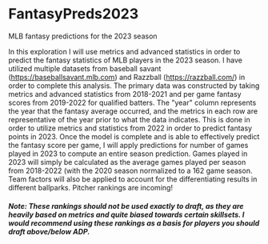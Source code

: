 # FantasyPreds2023
MLB fantasy predictions for the 2023 season

In this exploration I will use metrics and advanced statistics in order to predict the fantasy statistics of MLB players in the 2023 season. I have utilized multiple datasets from baseball savant (https://baseballsavant.mlb.com) and Razzball (https://razzball.com/) in order to complete this analysis. The primary data was constructed by taking metrics and advanced statistics from 2018-2021 and per game fantasy scores from 2019-2022 for qualified batters. The "year" column represents the year that the fantasy average occurred, and the metrics in each row are representative of the year prior to what the data indicates. This is done in order to utilize metrics and statistics from 2022 in order to predict fantasy points in 2023. Once the model is complete and is able to effectively predict the fantasy score per game, I will apply predictions for number of games played in 2023 to compute an entire season prediction. Games played in 2023 will simply be calculated as the average games played per season from 2018-2022 (with the 2020 season normalized to a 162 game season. Team factors will also be applied to account for the differentiating results in different ballparks. Pitcher rankings are incoming!

##### Note: These rankings should not be used exactly to draft, as they are heavily based on metrics and quite biased towards certain skillsets. I would recommend using these rankings as a basis for players you should draft above/below ADP. 
